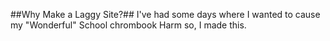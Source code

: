 ##Why Make a Laggy Site?##
I've had some days where I wanted to cause my "Wonderful" School chrombook Harm so, I made this.
